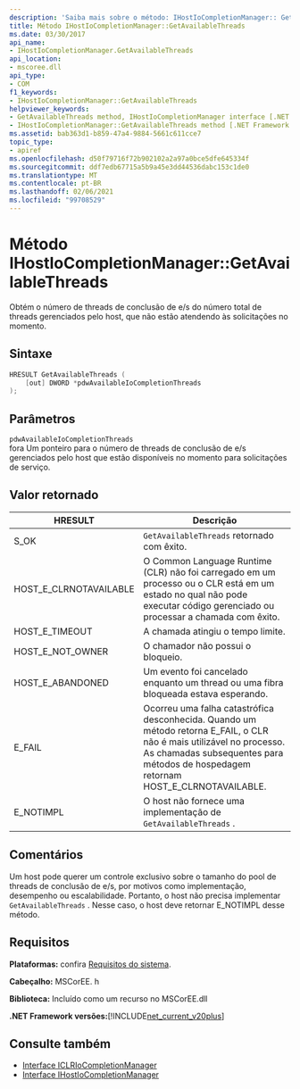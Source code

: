 ```yaml
---
description: 'Saiba mais sobre o método: IHostIoCompletionManager:: GetAvailableThreads'
title: Método IHostIoCompletionManager::GetAvailableThreads
ms.date: 03/30/2017
api_name:
- IHostIoCompletionManager.GetAvailableThreads
api_location:
- mscoree.dll
api_type:
- COM
f1_keywords:
- IHostIoCompletionManager::GetAvailableThreads
helpviewer_keywords:
- GetAvailableThreads method, IHostIoCompletionManager interface [.NET Framework hosting]
- IHostIoCompletionManager::GetAvailableThreads method [.NET Framework hosting]
ms.assetid: bab363d1-b859-47a4-9884-5661c611cce7
topic_type:
- apiref
ms.openlocfilehash: d50f79716f72b902102a2a97a0bce5dfe645334f
ms.sourcegitcommit: ddf7edb67715a5b9a45e3dd44536dabc153c1de0
ms.translationtype: MT
ms.contentlocale: pt-BR
ms.lasthandoff: 02/06/2021
ms.locfileid: "99708529"
---
```

# <a name="ihostiocompletionmanagergetavailablethreads-method"></a>Método IHostIoCompletionManager::GetAvailableThreads

Obtém o número de threads de conclusão de e/s do número total de threads gerenciados pelo host, que não estão atendendo às solicitações no momento.  
  
## <a name="syntax"></a>Sintaxe  
  
```cpp  
HRESULT GetAvailableThreads (  
    [out] DWORD *pdwAvailableIoCompletionThreads  
);  
```  
  
## <a name="parameters"></a>Parâmetros  

 `pdwAvailableIoCompletionThreads`  
 fora Um ponteiro para o número de threads de conclusão de e/s gerenciados pelo host que estão disponíveis no momento para solicitações de serviço.  
  
## <a name="return-value"></a>Valor retornado  
  
|HRESULT|Descrição|  
|-------------|-----------------|  
|S_OK|`GetAvailableThreads` retornado com êxito.|  
|HOST_E_CLRNOTAVAILABLE|O Common Language Runtime (CLR) não foi carregado em um processo ou o CLR está em um estado no qual não pode executar código gerenciado ou processar a chamada com êxito.|  
|HOST_E_TIMEOUT|A chamada atingiu o tempo limite.|  
|HOST_E_NOT_OWNER|O chamador não possui o bloqueio.|  
|HOST_E_ABANDONED|Um evento foi cancelado enquanto um thread ou uma fibra bloqueada estava esperando.|  
|E_FAIL|Ocorreu uma falha catastrófica desconhecida. Quando um método retorna E_FAIL, o CLR não é mais utilizável no processo. As chamadas subsequentes para métodos de hospedagem retornam HOST_E_CLRNOTAVAILABLE.|  
|E_NOTIMPL|O host não fornece uma implementação de `GetAvailableThreads` .|  
  
## <a name="remarks"></a>Comentários  

 Um host pode querer um controle exclusivo sobre o tamanho do pool de threads de conclusão de e/s, por motivos como implementação, desempenho ou escalabilidade. Portanto, o host não precisa implementar `GetAvailableThreads` . Nesse caso, o host deve retornar E_NOTIMPL desse método.  
  
## <a name="requirements"></a>Requisitos  

 **Plataformas:** confira [Requisitos do sistema](../../get-started/system-requirements.md).  
  
 **Cabeçalho:** MSCorEE. h  
  
 **Biblioteca:** Incluído como um recurso no MSCorEE.dll  
  
 **.NET Framework versões:**[!INCLUDE[net_current_v20plus](../../../../includes/net-current-v20plus-md.md)]  
  
## <a name="see-also"></a>Consulte também

- [Interface ICLRIoCompletionManager](iclriocompletionmanager-interface.md)
- [Interface IHostIoCompletionManager](ihostiocompletionmanager-interface.md)

